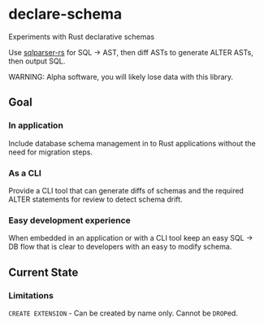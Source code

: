 # declare-schema
Experiments with Rust declarative schemas

Use [sqlparser-rs](https://github.com/sqlparser-rs/sqlparser-rs) for SQL -> AST, then diff ASTs to generate ALTER ASTs, then output SQL.

WARNING: Alpha software, you will likely lose data with this library.

## Goal

### In application

Include database schema management in to Rust applications without the need for migration steps.

### As a CLI

Provide a CLI tool that can generate diffs of schemas and the required ALTER statements for review to detect schema drift.

### Easy development experience

When embedded in an application or with a CLI tool keep an easy SQL -> DB flow that is clear to developers with an easy to modify schema.

## Current State

### Limitations

`CREATE EXTENSION` - Can be created by name only. Cannot be `DROP`ed.
